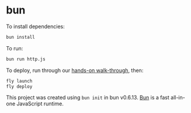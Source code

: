 # bun

To install dependencies:

```bash
bun install
```

To run:

```bash
bun run http.js
```

To deploy, run through our
[hands-on walk-through](https://fly.io/docs/hands-on/), then:

```bash
fly launch
fly deploy
```

This project was created using `bun init` in bun v0.6.13. [Bun](https://bun.sh) is a fast all-in-one JavaScript runtime.

